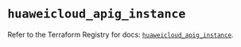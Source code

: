 # `huaweicloud_apig_instance`

Refer to the Terraform Registry for docs: [`huaweicloud_apig_instance`](https://registry.terraform.io/providers/huaweicloud/huaweicloud/1.71.1/docs/resources/apig_instance).
